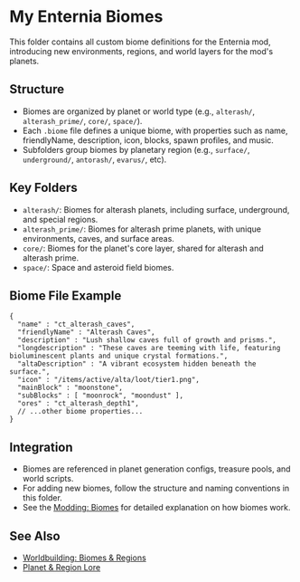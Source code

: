 # My Enternia Biomes

This folder contains all custom biome definitions for the Enternia mod, introducing new environments, regions, and world layers for the mod's planets.

## Structure

- Biomes are organized by planet or world type (e.g., `alterash/`, `alterash_prime/`, `core/`, `space/`).
- Each `.biome` file defines a unique biome, with properties such as name, friendlyName, description, icon, blocks, spawn profiles, and music.
- Subfolders group biomes by planetary region (e.g., `surface/`, `underground/`, `antorash/`, `evarus/`, etc).

## Key Folders

- `alterash/`: Biomes for alterash planets, including surface, underground, and special regions.
- `alterash_prime/`: Biomes for alterash prime planets, with unique environments, caves, and surface areas.
- `core/`: Biomes for the planet's core layer, shared for alterash and alterash prime.
- `space/`: Space and asteroid field biomes.

## Biome File Example

```jsonc
{
  "name" : "ct_alterash_caves",
  "friendlyName" : "Alterash Caves",
  "description" : "Lush shallow caves full of growth and prisms.",
  "longdescription" : "These caves are teeming with life, featuring bioluminescent plants and unique crystal formations.",
  "altaDescription" : "A vibrant ecosystem hidden beneath the surface.",
  "icon" : "/items/active/alta/loot/tier1.png",
  "mainBlock" : "moonstone",
  "subBlocks" : [ "moonrock", "moondust" ],
  "ores" : "ct_alterash_depth1",
  // ...other biome properties...
}
```

## Integration

- Biomes are referenced in planet generation configs, treasure pools, and world scripts.
- For adding new biomes, follow the structure and naming conventions in this folder.
- See the [Modding: Biomes](https://steamcommunity.com/sharedfiles/filedetails/?id=2128333589) for detailed explanation on how biomes work.

## See Also

- [Worldbuilding: Biomes & Regions](../../.meta/world.json)
- [Planet & Region Lore](https://github.com/Ceterai/Enternia/wiki/Alterash)
